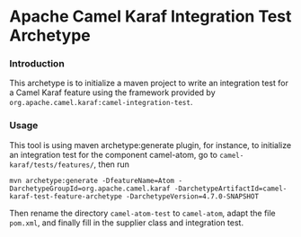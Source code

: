 # Apache Camel Karaf Integration Test Archetype

### Introduction

This archetype is to initialize a maven project to write an integration test for a Camel Karaf feature using the 
framework provided by `org.apache.camel.karaf:camel-integration-test`.

### Usage

This tool is using maven archetype:generate plugin, for instance, to 
initialize an integration test for the component camel-atom, go to `camel-karaf/tests/features/`, then run
    
```shell
mvn archetype:generate -DfeatureName=Atom -DarchetypeGroupId=org.apache.camel.karaf -DarchetypeArtifactId=camel-karaf-test-feature-archetype -DarchetypeVersion=4.7.0-SNAPSHOT 
```

Then rename the directory `camel-atom-test` to `camel-atom`, adapt the file `pom.xml`, and finally fill in the supplier class and integration test.

